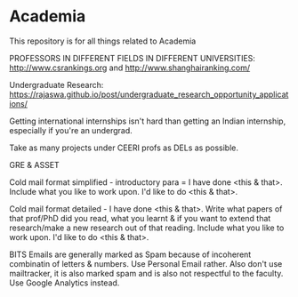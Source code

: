 # Academia
This repository is for all things related to Academia

PROFESSORS IN DIFFERENT FIELDS IN DIFFERENT UNIVERSITIES: http://www.csrankings.org and http://www.shanghairanking.com/

Undergraduate Research: https://rajaswa.github.io/post/undergraduate_research_opportunity_applications/

Getting international internships isn't hard than getting an Indian internship, especially if you're an undergrad.

Take as many projects under CEERI profs as DELs as possible.

GRE & ASSET 

Cold mail format simplified - introductory para = I have done <this & that>. Include what you like to work upon. I'd like to do <this & that>.

Cold mail format detailed - I have done <this & that>. Write what papers of that prof/PhD did you read, what you learnt & if you want to extend that research/make a new research out of that reading. Include what you like to work upon. I'd like to do <this & that>.

BITS Emails are generally marked as Spam because of incoherent combinatin of letters & numbers. Use Personal Email rather. Also don't use mailtracker, it is also marked spam and is also not respectful to the faculty. Use Google Analytics instead.

